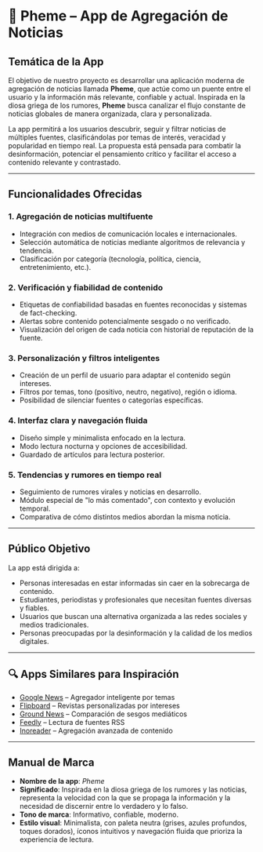 # 📱 Pheme – App de Agregación de Noticias

##  Temática de la App

El objetivo de nuestro proyecto es desarrollar una aplicación moderna de agregación de noticias llamada **Pheme**, que actúe como un puente entre el usuario y la información más relevante, confiable y actual. Inspirada en la diosa griega de los rumores, **Pheme** busca canalizar el flujo constante de noticias globales de manera organizada, clara y personalizada.

La app permitirá a los usuarios descubrir, seguir y filtrar noticias de múltiples fuentes, clasificándolas por temas de interés, veracidad y popularidad en tiempo real. La propuesta está pensada para combatir la desinformación, potenciar el pensamiento crítico y facilitar el acceso a contenido relevante y contrastado.

---

##  Funcionalidades Ofrecidas

### 1. Agregación de noticias multifuente
- Integración con medios de comunicación locales e internacionales.
- Selección automática de noticias mediante algoritmos de relevancia y tendencia.
- Clasificación por categoría (tecnología, política, ciencia, entretenimiento, etc.).

### 2. Verificación y fiabilidad de contenido
- Etiquetas de confiabilidad basadas en fuentes reconocidas y sistemas de fact-checking.
- Alertas sobre contenido potencialmente sesgado o no verificado.
- Visualización del origen de cada noticia con historial de reputación de la fuente.

### 3. Personalización y filtros inteligentes
- Creación de un perfil de usuario para adaptar el contenido según intereses.
- Filtros por temas, tono (positivo, neutro, negativo), región o idioma.
- Posibilidad de silenciar fuentes o categorías específicas.

### 4. Interfaz clara y navegación fluida
- Diseño simple y minimalista enfocado en la lectura.
- Modo lectura nocturna y opciones de accesibilidad.
- Guardado de artículos para lectura posterior.

### 5. Tendencias y rumores en tiempo real
- Seguimiento de rumores virales y noticias en desarrollo.
- Módulo especial de "lo más comentado", con contexto y evolución temporal.
- Comparativa de cómo distintos medios abordan la misma noticia.

---

##  Público Objetivo

La app está dirigida a:

- Personas interesadas en estar informadas sin caer en la sobrecarga de contenido.
- Estudiantes, periodistas y profesionales que necesitan fuentes diversas y fiables.
- Usuarios que buscan una alternativa organizada a las redes sociales y medios tradicionales.
- Personas preocupadas por la desinformación y la calidad de los medios digitales.

---

## 🔍 Apps Similares para Inspiración

- [Google News](https://news.google.com/) – Agregador inteligente por temas  
- [Flipboard](https://flipboard.com/) – Revistas personalizadas por intereses  
- [Ground News](https://ground.news/) – Comparación de sesgos mediáticos  
- [Feedly](https://feedly.com/) – Lectura de fuentes RSS  
- [Inoreader](https://www.inoreader.com/) – Agregación avanzada de contenido

---

##  Manual de Marca

- **Nombre de la app**: *Pheme*  
- **Significado**: Inspirada en la diosa griega de los rumores y las noticias, representa la velocidad con la que se propaga la información y la necesidad de discernir entre lo verdadero y lo falso.  
- **Tono de marca**: Informativo, confiable, moderno.  
- **Estilo visual**: Minimalista, con paleta neutra (grises, azules profundos, toques dorados), íconos intuitivos y navegación fluida que prioriza la experiencia de lectura.
